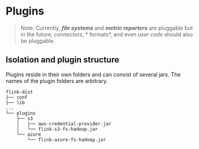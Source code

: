 # Plugins

> Note: Currently, ***file systems*** and ***metric reporters*** are pluggable but in the future, *connectors*, *
> formats*, and even *user code* should also be pluggable.

## Isolation and plugin structure

Plugins reside in their own folders and can consist of several jars. The names of the plugin folders are arbitrary.

```text
flink-dist
├── conf
├── lib
...
└── plugins
    ├── s3
    │   ├── aws-credential-provider.jar
    │   └── flink-s3-fs-hadoop.jar
    └── azure
        └── flink-azure-fs-hadoop.jar
```
